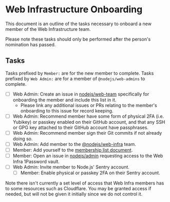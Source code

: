 # Web Infrastructure Onboarding

This document is an outline of the tasks necessary to onboard a new member of the Web Infrastructure team.

Please note these tasks should only be performed after the person's nomination has passed.

## Tasks

Tasks prefixed by `Member:` are for the new member to complete.
Tasks prefixed by `Web Admin:` are for a member of `@nodejs/web-admins` to complete.

- [ ] Web Admin: Create an issue in [nodejs/web-team](https://github.com/nodejs/web-team) specifically for onboarding the member and include this list in it.
  - Please link any additional issues or PRs relating to the member's onboarding to this issue for record keeping.
- [ ] Web Admin: Recommend member have some form of physical 2FA (i.e. Yubikey) or passkey enabled on their GitHub account, and that any SSH or GPG key attached to their GitHub account have passphrases.
- [ ] Web Admin: Recommend member sign their Git commits if not already doing so.
- [ ] Web Admin: Add member to the [@nodejs/web-infra](https://github.com/orgs/nodejs/teams/web-infra) team.
- [ ] Member: Add yourself to the [membership list document](https://github.com/nodejs/web-team/blob/main/MEMBERS.md#nodejs-web-infra-team-nodejsweb-infra).
- [ ] Member: Open an issue in [nodejs/admin](https://github.com/nodejs/admin) requesting access to the Web Infra 1Password vault.
- [ ] Web Admin: Invite member to Node.js' Sentry account.
  - [ ] Member: Enable physical or passkey 2FA on their Sentry account.

Note there isn't currently a set level of access that Web Infra members has to some resources such as Cloudflare.
You may be granted access if needed, but will not be given it initially since we do not control it.

